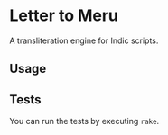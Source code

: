 # Letter to Meru

A transliteration engine for Indic scripts.

## Usage

## Tests

You can run the tests by executing `rake`.
